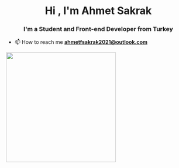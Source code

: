 <h1 align="center">Hi , I'm Ahmet Sakrak</h1>
<h3 align="center">I'm a Student and Front-end Developer from Turkey</h3>

- 📫 How to reach me **ahmetfsakrak2021@outlook.com**

<img src="https://user-images.githubusercontent.com/66999194/120012739-918a2600-bfe8-11eb-8124-f45fb5ebde27.png" width="300">




